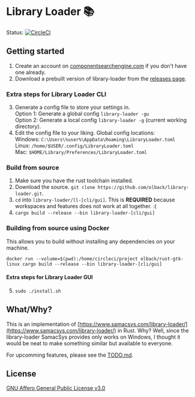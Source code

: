 # Library Loader :books:

<!-- ![Screenshot](libloader.png) -->

Status: [![CircleCI](https://circleci.com/gh/olback/library-loader/tree/master.svg?style=svg)](https://circleci.com/gh/olback/library-loader/tree/master)

<!---
OS | Status
-- | ------
Linux | [![CircleCI](https://circleci.com/gh/olback/library-loader/tree/master.svg?style=svg)](https://circleci.com/gh/olback/library-loader/tree/master)
Windows | WIP
Mac | WIP
--->

## Getting started

1. Create an account on [componentsearchengine.com](https://componentsearchengine.com/) if you don't have one already.
2. Download a prebuilt version of library-loader from the [releases page](https://github.com/olback/library-loader/releases).

### Extra steps for Library Loader CLI
3. Generate a config file to store your settings in.  
Option 1: Generate a global config `library-loader -gu`  
Option 2: Generate a local config `library-loader -g` (current working directory).
4. Edit the config file to your liking. Global config locations:  
Windows: `C:\Users\%user%\AppData\Roaming\LibraryLoader.toml`  
Linux: `/home/$USER/.config/LibraryLoader.toml`  
Mac: `$HOME/Library/Preferences/LibraryLoader.toml`

### Build from source
1. Make sure you have the rust toolchain installed.
2. Download the source. `git clone https://github.com/olback/library-loader.git`.
3. `cd` into `library-loader/ll-[cli/gui]`. This is **REQUIRED** because workspaces and features does not work at all together. :(
4. `cargo build --release --bin library-loader-[cli/gui]`

### Building from source using Docker
This allows you to build without installing any dependencies on your machine.
```
docker run --volume=$(pwd):/home/circleci/project olback/rust-gtk-linux cargo build --release --bin library-loader-[cli/gui]

```

#### Extra steps for Library Loader GUI
5. `sudo ./install.sh`

## What/Why?
This is an implementation of [https://www.samacsys.com/library-loader/](https://www.samacsys.com/library-loader/) in Rust. Why? Well, since the library-loader SamacSys provides only works on Windows, I thought it would be neat to make something similar but available to everyone.

For upcomming features, please see the [TODO.md](TODO.md).

## License
[GNU Affero General Public License v3.0](LICENSE)
